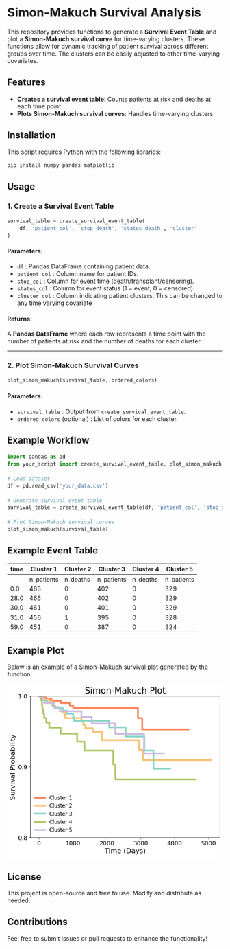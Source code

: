 # Simon-Makuch Survival Analysis

This repository provides functions to generate a **Survival Event Table** and plot a **Simon-Makuch survival curve** for time-varying clusters. These functions allow for dynamic tracking of patient survival across different groups over time. The clusters can be easily adjusted to other time-varying covariates.

## Features
- **Creates a survival event table**: Counts patients at risk and deaths at each time point.
- **Plots Simon-Makuch survival curves**: Handles time-varying clusters.

## Installation
This script requires Python with the following libraries:

```bash
pip install numpy pandas matplotlib
```

## Usage
### 1. Create a Survival Event Table
```python
survival_table = create_survival_event_table(
    df, 'patient_col', 'stop_death', 'status_death', 'cluster'
)
```
#### Parameters:
- `df` : Pandas DataFrame containing patient data.
- `patient_col` : Column name for patient IDs.
- `stop_col` : Column for event time (death/transplant/censoring).
- `status_col` : Column for event status (1 = event, 0 = censored).
- `cluster_col` : Column indicating patient clusters. This can be changed to any time varying covariate

#### Returns:
A **Pandas DataFrame** where each row represents a time point with the number of patients at risk and the number of deaths for each cluster.

---
### 2. Plot Simon-Makuch Survival Curves
```python
plot_simon_makuch(survival_table, ordered_colors)
```
#### Parameters:
- `survival_table` : Output from `create_survival_event_table`.
- `ordered_colors` (optional) : List of colors for each cluster.


## Example Workflow
```python
import pandas as pd
from your_script import create_survival_event_table, plot_simon_makuch

# Load dataset
df = pd.read_csv('your_data.csv')

# Generate survival event table
survival_table = create_survival_event_table(df, 'patient_col', 'stop_death', 'status_death', 'cluster')

# Plot Simon-Makuch survival curves
plot_simon_makuch(survival_table)
```
## Example Event Table

| time  | Cluster 1         | Cluster 2         | Cluster 3         | Cluster 4         | Cluster 5         |
|-------|------------------|------------------|------------------|------------------|------------------|
|       | n_patients | n_deaths | n_patients | n_deaths | n_patients | n_deaths | n_patients | n_deaths | n_patients | n_deaths |
| 0.0   | 465        | 0        | 402        | 0        | 329        | 0        | 171        | 0        | 213        | 0        |
| 28.0  | 465        | 0        | 402        | 0        | 329        | 0        | 171        | 0        | 213        | 0        |
| 30.0  | 461        | 0        | 401        | 0        | 329        | 0        | 171        | 0        | 213        | 0        |
| 31.0  | 456        | 1        | 395        | 0        | 328        | 0        | 167        | 0        | 213        | 0        |
| 59.0  | 451        | 0        | 387        | 0        | 324        | 0        | 165        | 0        | 208        | 0        |

## Example Plot
Below is an example of a Simon-Makuch survival plot generated by the function:

![Simon-Makuch Example](example_plot.png)


## License
This project is open-source and free to use. Modify and distribute as needed.

## Contributions
Feel free to submit issues or pull requests to enhance the functionality!
